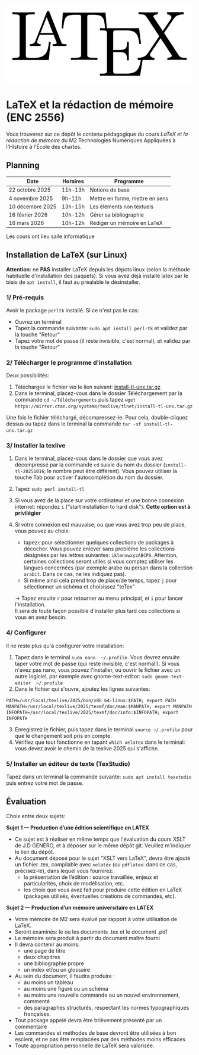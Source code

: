 ![LaTeX](LaTeX_logo.svg.png)

# LaTeX et la rédaction de mémoire (ENC 2556)

Vous trouverez sur ce dépôt le contenu pédagogique du cours *LaTeX et la rédaction de mémoire*  du M2 Technologies Numériques Appliquées à l'Histoire à l'École des chartes.

## Planning

| Date | Horaires | Programme |
| ---- | -------- | --------- |
| 22 octobre 2025  | 11h-13h | Notions de base|
| 4 novembre 2025 | 9h-11h | Mettre en forme, mettre en sens |
| 10 décembre 2025 | 13h-15h | Les éléments non textuels    |
| 16 février 2026     | 10h-12h  | Gérer sa bibliographie |
|16 mars 2026|10h-12h|Rédiger un mémoire en LaTeX|


Les cours ont lieu salle informatique

## Installation de LaTeX (sur Linux)

**Attention**: ne **PAS** installer LaTeX depuis les dépots linux (selon la méthode habituelle d'installation des paquets). Si vous avez déjà installé latex par le biais de `apt install`, il faut au préalable le désinstaller.

### 1/ Pré-requis

Avoir le package `perltk` installé. Si ce n'est pas le cas:
- Ouvrez un terminal
- Tapez la commande suivante: `sudo apt install perl-tk` et validez par la touche "Retour"
- Tapez votre mot de passe (il reste invisible, c'est normal), et validez par la touche "Retour"


### 2/ Télécharger le programme d'installation

Deux possibilités: 

1. Téléchargez le fichier *via* le lien suivant: [install-tl-unx.tar.gz](https://mirror.ctan.org/systems/texlive/tlnet/install-tl-unx.tar.gz)
2. Dans le terminal, placez-vous dans le dossier Téléchargement par la commande `cd ~/Téléchargements` puis tapez `wget https://mirror.ctan.org/systems/texlive/tlnet/install-tl-unx.tar.gz`

Une fois le fichier téléchargé, décompressez-le. Pour cela, double-cliquez dessus ou tapez dans le terminal la commande `tar -xf install-tl-unx.tar.gz`


### 3/ Installer la texlive

1. Dans le terminal, placez-vous dans le dossier que vous avez décompressé par la commande `cd` suivie du nom du dossier (`install-tl-20251016`; le nombre peut être différent). Vous pouvez utiliser la touche Tab pour activer l'autocomplétion du nom du dossier.
2. Tapez `sudo perl install-tl`
3. Si vous avez de la place sur votre ordinateur et une bonne connexion internet: répondez `i` ("start installation to hard disk"). **Cette option est à privilégier**
4. Si votre connexion est mauvaise, ou que vous avez trop peu de place, vous pouvez au choix:
	- tapez`c` pour sélectionner quelques collections de packages à décocher. Vous pouvez enlever sans problème les collections désignées par les lettres suivantes: `iklmnowxyzABCPS`. Attention, certaines collections seront utiles si vous comptez utiliser les langues concernées (par exemple arabe ou persan dans la collection `arabit`. Dans ce cas, ne les indiquez pas).
	- Si même ainsi cela prend trop de place/de temps, tapez `j` pour sélectionner un schéma et choisissez "teTex"   

	-> Tapez ensuite `r` pour retourner au menu principal, et `i` pour lancer l'installation.  
Il sera de toute façon possible d'installer plus tard ces collections si vous en avez besoin. 

### 4/ Configurer

Il ne reste plus qu'à configurer votre installation:

1. Tapez dans le terminal  `sudo nano  ~/.profile`. Vous devrez ensuite taper votre mot de passe (qui reste invisible, c'est normal!). Si vous n'avez pas nano, vous pouvez l'installer, ou ouvrir le fichier avec un autre logiciel, par exemple avec gnome-text-editor: `sudo gnome-text-editor  ~/.profile`
2. Dans le fichier qui s'ouvre, ajoutez les lignes suivantes: 

```
PATH=/usr/local/texlive/2025/bin/x86_64-linux:$PATH; export PATH
MANPATH=/usr/local/texlive/2025/texmf/doc/man:$MANPATH; export MANPATH
INFOPATH=/usr/local/texlive/2025/texmf/doc/info:$INFOPATH; export INFOPATH
```

3. Enregistrez le fichier, puis tapez dans le terminal `source ~/.profile` pour que le changement soit pris en compte.
4. Vérifiez que tout fonctionne en tapant `which xelatex` dans le terminal: vous devez avoir le chemin de la texlive 2025 qui s'affiche.


### 5/ Installer un éditeur de texte (TexStudio)

Tapez dans un terminal la commande suivante: `sudo apt install texstudio` puis entrez votre mot de passe.

## Évaluation

Choix entre deux sujets:
 
**Sujet 1 — Production d’une édition scientifique en LATEX**

- Ce sujet est à réaliser en même temps que l'évaluation du cours XSLT de J.D GENERO, et à déposer sur le même dépôt git. Veuillez m'indiquer le lien du dépôt.
- Au document déposé pour le sujet "XSLT vers LaTeX", devra être ajouté un fichier .tex, compilable avec `xelatex` (ou `pdflatex`: dans ce cas, précisez-le), dans lequel vous fournirez: 
	+ la présentation de l’édition : source travaillée, enjeux et
particularités, choix de modélisation, etc.
	+ les choix que vous avez fait  pour produire cette édition en LaTeX (packages utilisés, éventuelles créations de commandes, etc).


**Sujet 2 — Production d’un mémoire universitaire en LATEX** 

- Votre mémoire de M2 sera évalué par rapport à votre utilisation de LaTeX.
- Seront examinés: le ou les documents .tex et le document .pdf
- Le mémoire sera produit à partir du document maître fourni
- Il devra contenir au moins: 
	+  une page de titre
	+   deux chapitres
	+  une bibliographie propre
	+ un index et/ou un glossaire
- Au sein du document, il faudra produire :
	+ au moins un tableau
	+ au moins une figure ou un schéma
	+ au moins une nouvelle commande ou un nouvel environnement, commenté
	+ des paragraphes structurés, respectant les normes typographiques françaises.
- Tout package appelé devra être brièvement présenté par un commentaire
- Les commandes et méthodes de base devront être utilisées à bon escient, et ne pas être remplacées par des méthodes moins efficaces
- Toute appropriation personnelle de LaTeX sera valorisée.
